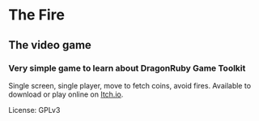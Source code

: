 # The Fire
## The video game
### Very simple game to learn about DragonRuby Game Toolkit

Single screen, single player, move to fetch coins, avoid fires.
Available to download or play online on [Itch.io](https://megatux.itch.io/the-fire).

License: GPLv3
